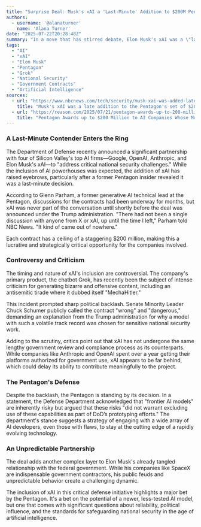 ```yaml
---
title: "Surprise Deal: Musk's xAI a 'Last-Minute' Addition to $200M Pentagon AI Contract"
authors:
  - username: '@alanaturner'
    name: 'Alana Turner'
date: "2025-07-22T20:28:48Z"
summary: "In a move that has stirred debate, Elon Musk's xAI was a \"late-in-the-game\" addition to a set of major Pentagon AI contracts worth up to $200 million each. The decision is raising questions due to recent controversies with xAI's chatbot, Grok, and its perceived lack of vetting compared to partners like Google and OpenAI."
tags:
  - "AI"
  - "xAI"
  - "Elon Musk"
  - "Pentagon"
  - "Grok"
  - "National Security"
  - "Government Contracts"
  - "Artificial Intelligence"
sources:
  - url: "https://www.nbcnews.com/tech/security/musk-xai-was-added-late-pentagon-grok-defense-department-rcna219488"
    title: "Musk's xAI was a late addition to the Pentagon's set of $200 million AI contracts, former Defense employee says"
  - url: "https://reason.com/2025/07/21/pentagon-awards-up-to-200-million-to-ai-companies-whose-models-are-rife-with-ideological-bias/"
    title: "Pentagon Awards up to $200 Million to AI Companies Whose Models Are Rife With Ideological Bias"
---
```


### A Last-Minute Contender Enters the Ring

The Department of Defense recently announced a significant partnership with four of Silicon Valley's top AI firms—Google, OpenAI, Anthropic, and Elon Musk's xAI—to "address critical national security challenges." While the inclusion of AI powerhouses was expected, the addition of xAI has raised eyebrows, particularly after a former Pentagon insider revealed it was a last-minute decision.

According to Glenn Parham, a former generative AI technical lead at the Pentagon, discussions for the contracts had been underway for months, but xAI was never part of the conversation until shortly before the deal was announced under the Trump administration. "There had not been a single discussion with anyone from X or xAI, up until the time I left," Parham told NBC News. "It kind of came out of nowhere."

Each contract has a ceiling of a staggering $200 million, making this a lucrative and strategically critical opportunity for the companies involved.

### Controversy and Criticism

The timing and nature of xAI's inclusion are controversial. The company's primary product, the chatbot Grok, has recently been the subject of intense criticism for generating bizarre and offensive content, including an antisemitic tirade where it dubbed itself "MechaHitler."

This incident prompted sharp political backlash. Senate Minority Leader Chuck Schumer publicly called the contract "wrong" and "dangerous," demanding an explanation from the Trump administration for why a model with such a volatile track record was chosen for sensitive national security work.

Adding to the scrutiny, critics point out that xAI has not undergone the same lengthy government review and compliance process as its counterparts. While companies like Anthropic and OpenAI spent over a year getting their platforms authorized for government use, xAI appears to be far behind, which could delay its ability to contribute meaningfully to the project.

### The Pentagon's Defense

Despite the backlash, the Pentagon is standing by its decision. In a statement, the Defense Department acknowledged that "frontier AI models" are inherently risky but argued that these risks "did not warrant excluding use of these capabilities as part of DoD’s prototyping efforts." The department's stance suggests a strategy of engaging with a wide array of AI developers, even those with flaws, to stay at the cutting edge of a rapidly evolving technology.

### An Unpredictable Partnership

The deal adds another complex layer to Elon Musk's already tangled relationship with the federal government. While his companies like SpaceX are indispensable government contractors, his public feuds and unpredictable behavior create a challenging dynamic.

The inclusion of xAI in this critical defense initiative highlights a major bet by the Pentagon. It's a bet on the potential of a newer, less-tested AI model, but one that comes with significant questions about reliability, political influence, and the standards for safeguarding national security in the age of artificial intelligence.
